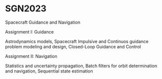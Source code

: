 # SGN2023
Spacecraft Guidance and Navigation

Assignment I: Guidance

 Astrodynamics models, Spacecraft Impulsive and Continuos guidance problem modeling and design, Closed-Loop Guidance and Control

Assignment II: Navigation 

Statistics and uncertainty propagation, Batch filters for orbit determination and navigation, Sequential state estimation
